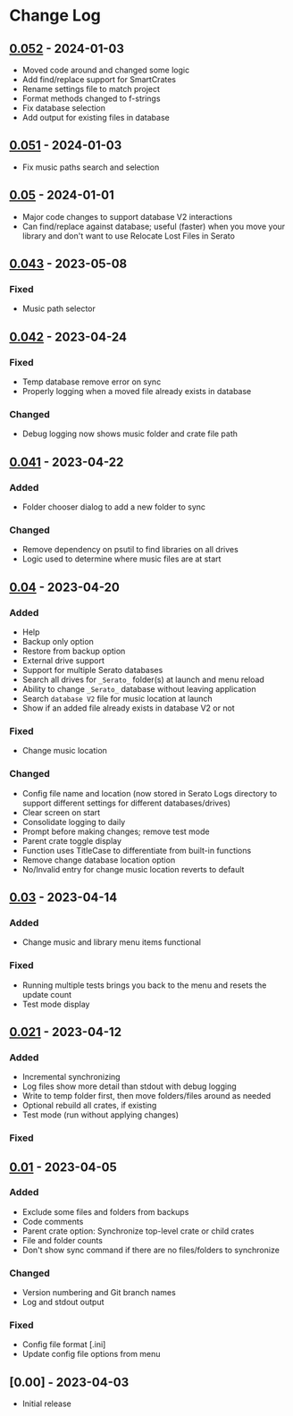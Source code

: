 # Change Log

## [0.052](https://github.com/davdmrgn/SeratoFolderCrateSync/releases/tag/v0.052) - 2024-01-03
- Moved code around and changed some logic
- Add find/replace support for SmartCrates
- Rename settings file to match project
- Format methods changed to f-strings
- Fix database selection
- Add output for existing files in database

## [0.051](https://github.com/davdmrgn/SeratoFolderCrateSync/releases/tag/v0.051) - 2024-01-03
- Fix music paths search and selection

## [0.05](https://github.com/davdmrgn/SeratoFolderCrateSync/releases/tag/v0.05) - 2024-01-01
- Major code changes to support database V2 interactions
- Can find/replace against database; useful (faster) when you move your library and don't want to use Relocate Lost Files in Serato

## [0.043](https://github.com/davdmrgn/SeratoFolderCrateSync/releases/tag/v0.043) - 2023-05-08

### Fixed
- Music path selector

## [0.042](https://github.com/davdmrgn/SeratoFolderCrateSync/releases/tag/v0.042) - 2023-04-24

### Fixed
- Temp database remove error on sync
- Properly logging when a moved file already exists in database

### Changed
- Debug logging now shows music folder and crate file path

## [0.041](https://github.com/davdmrgn/SeratoFolderCrateSync/releases/tag/v0.041) - 2023-04-22

### Added
- Folder chooser dialog to add a new folder to sync

### Changed
- Remove dependency on psutil to find libraries on all drives
- Logic used to determine where music files are at start

## [0.04](https://github.com/davdmrgn/SeratoFolderCrateSync/releases/tag/v0.04) - 2023-04-20

### Added
- Help
- Backup only option
- Restore from backup option
- External drive support
- Support for multiple Serato databases
- Search all drives for `_Serato_` folder(s) at launch and menu reload
- Ability to change `_Serato_` database without leaving application
- Search `database V2` file for music location at launch
- Show if an added file already exists in database V2 or not

### Fixed
- Change music location

### Changed
- Config file name and location (now stored in Serato Logs directory to support different settings for different databases/drives)
- Clear screen on start
- Consolidate logging to daily
- Prompt before making changes; remove test mode
- Parent crate toggle display
- Function uses TitleCase to differentiate from built-in functions
- Remove change database location option
- No/Invalid entry for change music location reverts to default

## [0.03](https://github.com/davdmrgn/SeratoFolderCrateSync/releases/tag/v0.03) - 2023-04-14

### Added
- Change music and library menu items functional

### Fixed
- Running multiple tests brings you back to the menu and resets the update count
- Test mode display

## [0.021](https://github.com/davdmrgn/SeratoFolderCrateSync/releases/tag/v0.021) - 2023-04-12

### Added
- Incremental synchronizing
- Log files show more detail than stdout with debug logging
- Write to temp folder first, then move folders/files around as needed
- Optional rebuild all crates, if existing
- Test mode (run without applying changes)

### Fixed

## [0.01](https://github.com/davdmrgn/SeratoFolderCrateSync/releases/tag/v0.01) - 2023-04-05

### Added
- Exclude some files and folders from backups
- Code comments
- Parent crate option: Synchronize top-level crate or child crates
- File and folder counts
- Don't show sync command if there are no files/folders to synchronize

### Changed
- Version numbering and Git branch names
- Log and stdout output

### Fixed
- Config file format [.ini]
- Update config file options from menu

## [0.00] - 2023-04-03

- Initial release
